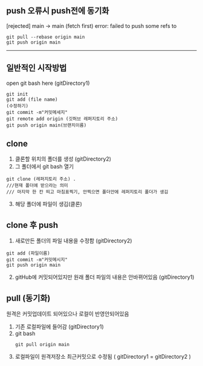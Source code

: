 

## push 오류시 push전에 동기화
[rejected] main -> main (fetch first) error: failed to push some refs to 

```
git pull --rebase origin main
git push origin main
```

  ***
  
## 일반적인 시작방법
open git bash here (gitDirectory1)
```
git init
git add (file name)
(수정하기)
git commit -m"커밋메세지"
git remote add origin (깃허브 레퍼지토리 주소)
git push origin main(브랜치이름)
```

## clone
1. 클론할 위치의 폴더를 생성 (gitDirectory2)
2. 그 폴더에서 git bash 열기
```
git clone (레퍼지토리 주소) .
///현재 폴더에 받으라는 의미
/// 마지막 한 칸 띄고 마침표찍기, 안찍으면 폴더안에 레퍼지토리 폴더가 생김 
```
3. 해당 폴더에 파일이 생김(클론)

## clone 후 push
1. 새로만든 폴더의 파일 내용을 수정함 (gitDirectory2)
```
git add (파일이름)
git commit -m"커밋메시지"
git push origin main
```
2. gitHub에 커밋되어있지만 원래 폴더 파일의 내용은 안바뀌어있음 (gitDirectory1)

## pull (동기화)
원격은 커밋업데이트 되어있으나 로컬이 반영안되어있음
1. 기존 로컬파일에 들어감 (gitDirectory1)
2. git bash
   ```
   git pull origin main
   ```
3. 로컬파일이 원격저장소 최근커밋으로 수정됨 ( gitDirectory1 = gitDirectory2 )
  
